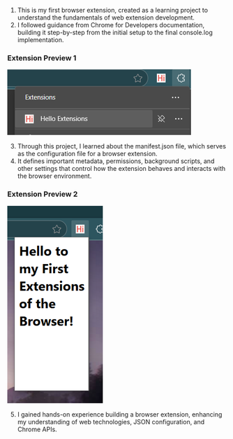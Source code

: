  1. This is my first browser extension, created as a learning project to understand the fundamentals of web extension development. 
 2. I followed guidance from Chrome for Developers documentation, building it step-by-step from the initial setup to the final console.log implementation.
 
### Extension Preview 1
![Preview One](Images/previewOne.png)

3. Through this project, I learned about the manifest.json file, which serves as the configuration file for a browser extension. 
4. It defines important metadata, permissions, background scripts, and other settings that control how the extension behaves and interacts with the browser environment.

### Extension Preview 2
![Preview Two](Images/PreviewTwo.png)

5. I gained hands-on experience building a browser extension, enhancing my understanding of web technologies, JSON configuration, and Chrome APIs.
